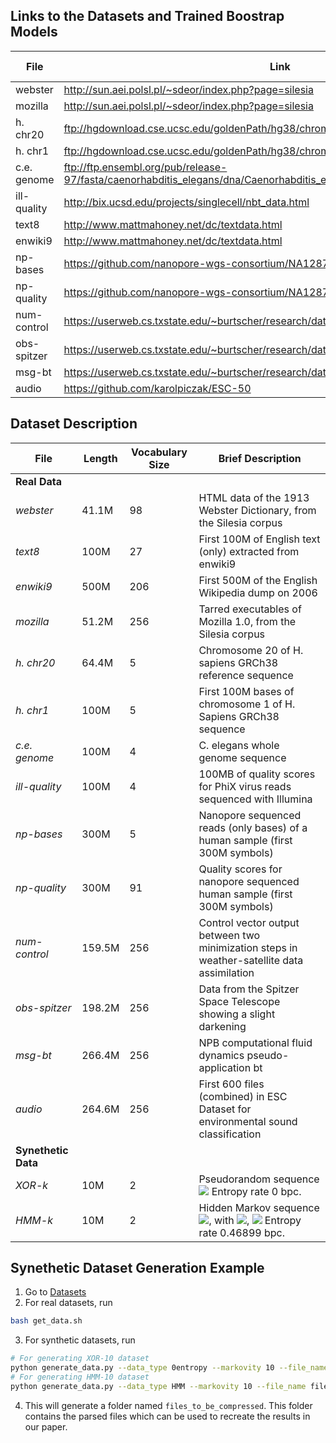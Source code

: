 ## Links to the Datasets and Trained Boostrap Models
| File | Link |Bootstrap Model|
|------|------|------|
|webster|http://sun.aei.polsl.pl/~sdeor/index.php?page=silesia|[webster](./Models/webster.bootstrap)|
|mozilla|http://sun.aei.polsl.pl/~sdeor/index.php?page=silesia|[mozilla](./Models/mozilla.bootstrap)|
|h. chr20|ftp://hgdownload.cse.ucsc.edu/goldenPath/hg38/chromosomes/chr20.fa.gz|[chr20](./Models/chr20_bstrap)|
|h. chr1|ftp://hgdownload.cse.ucsc.edu/goldenPath/hg38/chromosomes/chr1.fa.gz|[chr1](./Models/chr1_bstrap)|
|c.e. genome|ftp://ftp.ensembl.org/pub/release-97/fasta/caenorhabditis_elegans/dna/Caenorhabditis_elegans.WBcel235.dna.toplevel.fa.gz|[celegchr](./Models/celegchr_bstrap)|
|ill-quality|http://bix.ucsd.edu/projects/singlecell/nbt_data.html|[phixq](./Models/phixq_truncated_bstrap)|
|text8|http://www.mattmahoney.net/dc/textdata.html|[text8](./Models/text8_bstrap)|
|enwiki9|http://www.mattmahoney.net/dc/textdata.html|[enwiki9](./Models/enwiki9.bootstrap)|
|np-bases|https://github.com/nanopore-wgs-consortium/NA12878|[npbases](./Models/npbases_bstrap)|
|np-quality|https://github.com/nanopore-wgs-consortium/NA12878|[npquals](./Models/npquals_bstrap)|
|num-control|https://userweb.cs.txstate.edu/~burtscher/research/datasets/FPdouble/|[model](./Models/num_control.trace.bootstrap)|
|obs-spitzer|https://userweb.cs.txstate.edu/~burtscher/research/datasets/FPdouble/|[model](./Models/obs_spitzer.trace.bootstrap)|
|msg-bt|https://userweb.cs.txstate.edu/~burtscher/research/datasets/FPdouble/|[model](./Models/msg_bt.trace.bootstrap)|
|audio|https://github.com/karolpiczak/ESC-50|[model](./Models/audio.bootstrap)|


## Dataset Description

| File | Length | Vocabulary Size | Brief Description |
|------|------|------|------|
|<strong>Real Data</strong>||||	
|<em>webster</em>| 41.1M|  98 |  HTML data of the 1913 Webster Dictionary, from the Silesia corpus | 
|<em>text8<em>|100M|  27|   First 100M of English text (only) extracted from enwiki9| 
|<em>enwiki9<em>|500M|  206|  First 500M of the English Wikipedia dump on 2006| 		
|<em>mozilla<em>| 51.2M|  256|  Tarred executables of Mozilla 1.0, from the Silesia corpus| 
|<em>h. chr20<em>|  64.4M|  5|   Chromosome 20 of H. sapiens GRCh38 reference sequence | 
|<em>h. chr1<em>|  100M|  5|  First 100M bases of chromosome 1 of H. Sapiens GRCh38 sequence |
|<em>c.e. genome <em>|  100M|  4|  C. elegans whole genome sequence| 
|<em>ill-quality<em>| 100M|  4|  100MB of quality scores for PhiX virus reads sequenced with Illumina | 
|<em>np-bases<em>|300M|  5|  Nanopore sequenced reads (only bases) of a human sample (first 300M symbols) | 
|<em>np-quality<em>| 300M|  91|  Quality scores for nanopore sequenced human sample (first 300M symbols)| 
|<em>num-control<em>|159.5M|  256|  Control vector output between two minimization steps in weather-satellite data assimilation| 
|<em>obs-spitzer<em>|198.2M|  256|  Data from the Spitzer Space Telescope showing a slight darkening| 
|<em>msg-bt<em>|266.4M|  256|  NPB computational fluid dynamics pseudo-application bt| 	
|<em>audio<em>|264.6M|  256|  First 600 files (combined) in ESC Dataset for environmental sound classification|
|<strong>Synethetic Data</strong>||||
|<em>XOR-k <em>|  10M|  2|  Pseudorandom sequence <img src="https://render.githubusercontent.com/render/math?math=S_%7Bn%2B1%7D%20%3D%20S_n%20%5Cbigoplus%20S_%7Bn-k%7D"> Entropy rate 0 bpc.| 
|<em>HMM-k<em>|  10M|  2|  Hidden Markov sequence <img src="https://render.githubusercontent.com/render/math?math=S_n%20%3D%20X_n%20%5Cbigoplus%20Z_n">, with <img src="https://render.githubusercontent.com/render/math?math=Z_n%20%5Csim%20Bern(0.1)">, <img src="https://render.githubusercontent.com/render/math?math=X_%7Bn%2B1%7D%20%3D%20X_n%20%5Cbigoplus%20X_%7Bn-k%7D"> Entropy rate 0.46899 bpc. |


## Synethetic Dataset Generation Example
1. Go to [Datasets](./Datasets)
2. For real datasets, run
```bash
bash get_data.sh
```
3. For synthetic datasets, run
```bash
# For generating XOR-10 dataset
python generate_data.py --data_type 0entropy --markovity 10 --file_name files_to_be_compressed/xor10.txt
# For generating HMM-10 dataset
python generate_data.py --data_type HMM --markovity 10 --file_name files_to_be_compressed/hmm10.txt
```
4. This will generate a folder named `files_to_be_compressed`. This folder contains the parsed files which can be used to recreate the results in our paper.



